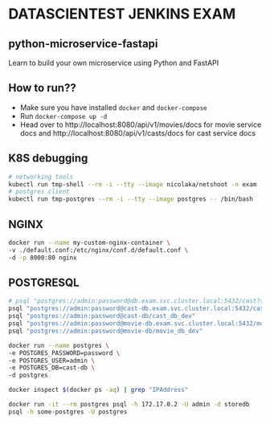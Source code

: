# DATASCIENTEST JENKINS EXAM

## python-microservice-fastapi

Learn to build your own microservice using Python and FastAPI

## How to run??

- Make sure you have installed `docker` and `docker-compose`
- Run `docker-compose up -d`
- Head over to http://localhost:8080/api/v1/movies/docs for movie service docs 
 and http://localhost:8080/api/v1/casts/docs for cast service docs

## K8S debugging

```sh
# networking tools
kubectl run tmp-shell --rm -i --tty --image nicolaka/netshoot -n exam -- /bin/bash
# postgres client
kubectl run tmp-postgres --rm -i --tty --image postgres -- /bin/bash
```

## NGINX

```sh
docker run --name my-custom-nginx-container \
-v ./default.conf:/etc/nginx/conf.d/default.conf \
-d -p 8000:80 nginx
```

## POSTGRESQL

```sh
# psql "postgres://admin:password@db.exam.svc.cluster.local:5432/cast?sslmode=require"
psql "postgres://admin:password@cast-db.exam.svc.cluster.local:5432/cast_db_dev"
psql "postgres://admin:password@cast-db/cast_db_dev"
psql "postgres://admin:password@movie-db.exam.svc.cluster.local:5432/movie_db_dev"
psql "postgres://admin:password@movie-db/movie_db_dev"
```

```sh
docker run --name postgres \
-e POSTGRES_PASSWORD=password \
-e POSTGRES_USER=admin \
-e POSTGRES_DB=cast-db \
-d postgres

docker inspect $(docker ps -aq) | grep "IPAddress"

docker run -it --rm postgres psql -h 172.17.0.2 -U admin -d storedb
psql -h some-postgres -U postgres
```
